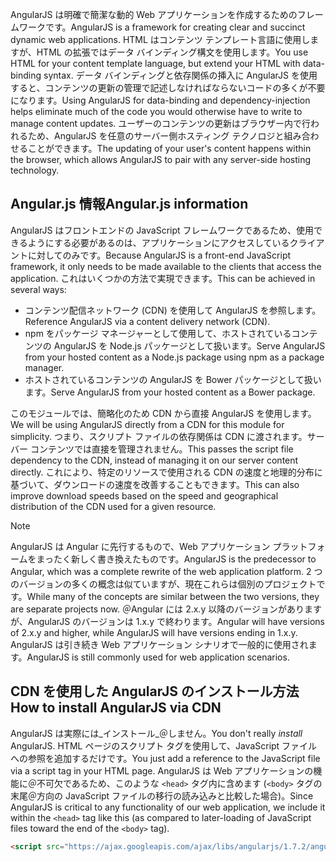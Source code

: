 <span data-ttu-id="84312-101">AngularJS は明確で簡潔な動的 Web アプリケーションを作成するためのフレームワークです。</span><span class="sxs-lookup"><span data-stu-id="84312-101">AngularJS is a framework for creating clear and succinct dynamic web applications.</span></span> <span data-ttu-id="84312-102">HTML はコンテンツ テンプレート言語に使用しますが、HTML の拡張ではデータ バインディング構文を使用します。</span><span class="sxs-lookup"><span data-stu-id="84312-102">You use HTML for your content template language, but extend your HTML with data-binding syntax.</span></span> <span data-ttu-id="84312-103">データ バインディングと依存関係の挿入に AngularJS を使用すると、コンテンツの更新の管理で記述しなければならないコードの多くが不要になります。</span><span class="sxs-lookup"><span data-stu-id="84312-103">Using AngularJS for data-binding and dependency-injection helps eliminate much of the code you would otherwise have to write to manage content updates.</span></span> <span data-ttu-id="84312-104">ユーザーのコンテンツの更新はブラウザー内で行われるため、AngularJS を任意のサーバー側ホスティング テクノロジと組み合わせることができます。</span><span class="sxs-lookup"><span data-stu-id="84312-104">The updating of your user's content happens within the browser, which allows AngularJS to pair with any server-side hosting technology.</span></span>

## <a name="angularjs-information"></a><span data-ttu-id="84312-105">Angular.js 情報</span><span class="sxs-lookup"><span data-stu-id="84312-105">Angular.js information</span></span>

<span data-ttu-id="84312-106">AngularJS はフロントエンドの JavaScript フレームワークであるため、使用できるようにする必要があるのは、アプリケーションにアクセスしているクライアントに対してのみです。</span><span class="sxs-lookup"><span data-stu-id="84312-106">Because AngularJS is a front-end JavaScript framework, it only needs to be made available to the clients that access the application.</span></span> <span data-ttu-id="84312-107">これはいくつかの方法で実現できます。</span><span class="sxs-lookup"><span data-stu-id="84312-107">This can be achieved in several ways:</span></span>

- <span data-ttu-id="84312-108">コンテンツ配信ネットワーク (CDN) を使用して AngularJS を参照します。</span><span class="sxs-lookup"><span data-stu-id="84312-108">Reference AngularJS via a content delivery network (CDN).</span></span>
- <span data-ttu-id="84312-109">npm をパッケージ マネージャーとして使用して、ホストされているコンテンツの AngularJS を Node.js パッケージとして扱います。</span><span class="sxs-lookup"><span data-stu-id="84312-109">Serve AngularJS from your hosted content as a Node.js package using npm as a package manager.</span></span>
- <span data-ttu-id="84312-110">ホストされているコンテンツの AngularJS を Bower パッケージとして扱います。</span><span class="sxs-lookup"><span data-stu-id="84312-110">Serve AngularJS from your hosted content as a Bower package.</span></span>

<span data-ttu-id="84312-111">このモジュールでは、簡略化のため CDN から直接 AngularJS を使用します。</span><span class="sxs-lookup"><span data-stu-id="84312-111">We will be using AngularJS directly from a CDN for this module for simplicity.</span></span> <span data-ttu-id="84312-112">つまり、スクリプト ファイルの依存関係は CDN に渡されます。サーバー コンテンツでは直接を管理されません。</span><span class="sxs-lookup"><span data-stu-id="84312-112">This passes the script file dependency to the CDN, instead of managing it on our server content directly.</span></span> <span data-ttu-id="84312-113">これにより、特定のリソースで使用される CDN の速度と地理的分布に基づいて、ダウンロードの速度を改善することもできます。</span><span class="sxs-lookup"><span data-stu-id="84312-113">This can also improve download speeds based on the speed and geographical distribution of the CDN used for a given resource.</span></span>

> [!NOTE]
> <span data-ttu-id="84312-114">AngularJS は Angular に先行するもので、Web アプリケーション プラットフォームをまったく新しく書き換えたものです。</span><span class="sxs-lookup"><span data-stu-id="84312-114">AngularJS is the predecessor to Angular, which was a complete rewrite of the web application platform.</span></span> <span data-ttu-id="84312-115">2 つのバージョンの多くの概念は似ていますが、現在これらは個別のプロジェクトです。</span><span class="sxs-lookup"><span data-stu-id="84312-115">While many of the concepts are similar between the two versions, they are separate projects now.</span></span> <span data-ttu-id="84312-116">＠Angular には 2.x.y 以降のバージョンがありますが、AngularJS のバージョンは 1.x.y で終わります。</span><span class="sxs-lookup"><span data-stu-id="84312-116">Angular will have versions of 2.x.y and higher, while AngularJS will have versions ending in 1.x.y.</span></span> <span data-ttu-id="84312-117">AngularJS は引き続き Web アプリケーション シナリオで一般的に使用されます。</span><span class="sxs-lookup"><span data-stu-id="84312-117">AngularJS is still commonly used for web application scenarios.</span></span>

## <a name="how-to-install-angularjs-via-cdn"></a><span data-ttu-id="84312-118">CDN を使用した AngularJS のインストール方法</span><span class="sxs-lookup"><span data-stu-id="84312-118">How to install AngularJS via CDN</span></span>

<span data-ttu-id="84312-119">AngularJS は実際には_インストール_＠しません。</span><span class="sxs-lookup"><span data-stu-id="84312-119">You don't really _install_ AngularJS.</span></span> <span data-ttu-id="84312-120">HTML ページのスクリプト タグを使用して、JavaScript ファイルへの参照を追加するだけです。</span><span class="sxs-lookup"><span data-stu-id="84312-120">You just add a reference to the JavaScript file via a script tag in your HTML page.</span></span> <span data-ttu-id="84312-121">AngularJS は Web アプリケーションの機能に＠不可欠であるため、このような `<head>` タグ内に含めます (`<body>` タグの末尾＠方向の JavaScript ファイルの移行の読み込みと比較した場合)。</span><span class="sxs-lookup"><span data-stu-id="84312-121">Since AngularJS is critical to any functionality of our web application, we include it within the `<head>` tag like this (as compared to later-loading of JavaScript files toward the end of the `<body>` tag).</span></span>

```html
<script src="https://ajax.googleapis.com/ajax/libs/angularjs/1.7.2/angular.min.js"></script>
```

